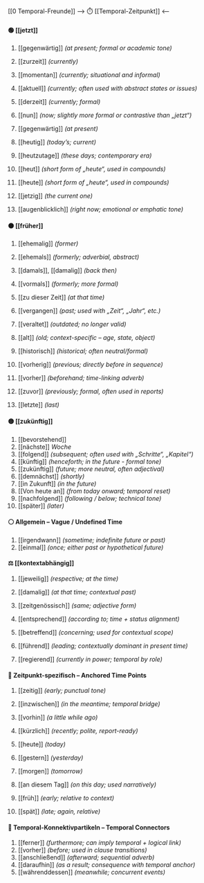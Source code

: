[[0 Temporal-Freunde]]
--> ⏱️ [[Temporal-Zeitpunkt]] <--
#### 🟢 [[jetzt]] 
1) [[gegenwärtig]] *(at present; formal or academic tone)* 
2) [[zurzeit]] *(currently)* 
3) [[momentan]] *(currently; situational and informal)* 
4) [[aktuell]] *(currently; often used with abstract states or issues)* 
5) [[derzeit]] *(currently; formal)* 
6) [[nun]] *(now; slightly more formal or contrastive than „jetzt“)* 
	
7) [[gegenwärtig]] *(at present)* 
	 
8) [[heutig]] *(today’s; current)* 
9) [[heutzutage]] *(these days; contemporary era)* 
10) [[heut]] *(short form of „heute“, used in compounds)* 
11) [[heute]] *(short form of „heute“, used in compounds)* 
	
12) [[jetzig]] *(the current one)* 
13) [[augenblicklich]] *(right now; emotional or emphatic tone)* 


#### 🟠 [[früher]] 
1) [[ehemalig]] *(former)* 
2) [[ehemals]] *(formerly; adverbial, abstract)* 

3) [[damals]], [[damalig]] *(back then)* 
4) [[vormals]] *(formerly; more formal)* 
5) [[zu dieser Zeit]] *(at that time)* 
	
6) [[vergangen]] *(past; used with „Zeit“, „Jahr“, etc.)* 
7) [[veraltet]] *(outdated; no longer valid)* 
8) [[alt]] *(old; context-specific – age, state, object)* 
9) [[historisch]] *(historical; often neutral/formal)* 
	
10) [[vorherig]] *(previous; directly before in sequence)* 
11) [[vorher]] *(beforehand; time-linking adverb)* 
12) [[zuvor]] *(previously; formal, often used in reports)* 
13) [[letzte]] *(last)* 


#### 🟡 [[zukünftig]] 
1) [[bevorstehend]] 
2) [[nächste]] *Woche*  
3) [[folgend]] *(subsequent; often used with „Schritte“, „Kapitel“)* 
4) [[künftig]] *(henceforth; in the future - formal tone)* 
5) [[zukünftig]] *(future; more neutral, often adjectival)* 
6) [[demnächst]] *(shortly)* 
7) [[in Zukunft]] *(in the future)* 
8) [[Von heute an]] *(from today onward; temporal reset)* 
9) [[nachfolgend]] *(following / below; technical tone)* 
10) [[später]] *(later)* 

#### ⚪ Allgemein – Vague / Undefined Time
1) [[irgendwann]] *(sometime; indefinite future or past)* 
2) [[einmal]] *(once; either past or hypothetical future)* 

#### ⚖️ [[kontextabhängig]] 
1) [[jeweilig]] *(respective; at the time)* 
2) [[damalig]] *(at that time; contextual past)* 
3) [[zeitgenössisch]] *(same; adjective form)* 

4) [[entsprechend]] *(according to; time + status alignment)* 
5) [[betreffend]] *(concerning; used for contextual scope)* 

6) [[führend]] *(leading; contextually dominant in present time)* 
7) [[regierend]] *(currently in power; temporal by role)* 

#### 📍 Zeitpunkt-spezifisch – Anchored Time Points
1) [[zeitig]] *(early; punctual tone)* 
2) [[inzwischen]] *(in the meantime; temporal bridge)* 
3) [[vorhin]] *(a little while ago)* 
4) [[kürzlich]] *(recently; polite, report-ready)* 

5) [[heute]] *(today)* 
6) [[gestern]] *(yesterday)* 
7) [[morgen]] *(tomorrow)* 
8) [[an diesem Tag]] *(on this day; used narratively)* 
9) [[früh]] *(early; relative to context)* 
10) [[spät]] *(late; again, relative)* 

#### 🧩 Temporal-Konnektivpartikeln – Temporal Connectors
1) [[ferner]] *(furthermore; can imply temporal + logical link)* 
2) [[vorher]] *(before; used in clause transitions)* 
3) [[anschließend]] *(afterward; sequential adverb)* 
4) [[daraufhin]] *(as a result; consequence with temporal anchor)* 
5) [[währenddessen]] *(meanwhile; concurrent events)* 